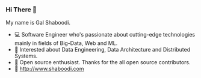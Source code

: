 ### Hi There 👋

My name is Gal Shaboodi.

- :computer: Software Engineer who's passionate about cutting-edge technologies mainly in fields of Big-Data, Web and ML.
- 💬 Interested about Data Engineering, Data Architecture and Distributed Systems.
- :gift: Open source enthusiast. Thanks for the all open source contributors.
- :rocket: http://www.shaboodi.com

